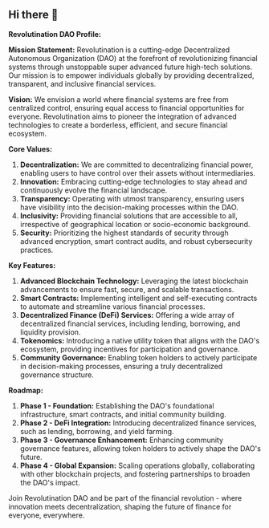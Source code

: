 ## Hi there 👋

**Revolutination DAO Profile:**

**Mission Statement:**
Revolutination is a cutting-edge Decentralized Autonomous Organization (DAO) at the forefront of revolutionizing financial systems through unstoppable super advanced future high-tech solutions. Our mission is to empower individuals globally by providing decentralized, transparent, and inclusive financial services.

**Vision:**
We envision a world where financial systems are free from centralized control, ensuring equal access to financial opportunities for everyone. Revolutination aims to pioneer the integration of advanced technologies to create a borderless, efficient, and secure financial ecosystem.

**Core Values:**
1. **Decentralization:** We are committed to decentralizing financial power, enabling users to have control over their assets without intermediaries.
2. **Innovation:** Embracing cutting-edge technologies to stay ahead and continuously evolve the financial landscape.
3. **Transparency:** Operating with utmost transparency, ensuring users have visibility into the decision-making processes within the DAO.
4. **Inclusivity:** Providing financial solutions that are accessible to all, irrespective of geographical location or socio-economic background.
5. **Security:** Prioritizing the highest standards of security through advanced encryption, smart contract audits, and robust cybersecurity practices.

**Key Features:**
1. **Advanced Blockchain Technology:** Leveraging the latest blockchain advancements to ensure fast, secure, and scalable transactions.
2. **Smart Contracts:** Implementing intelligent and self-executing contracts to automate and streamline various financial processes.
3. **Decentralized Finance (DeFi) Services:** Offering a wide array of decentralized financial services, including lending, borrowing, and liquidity provision.
4. **Tokenomics:** Introducing a native utility token that aligns with the DAO's ecosystem, providing incentives for participation and governance.
5. **Community Governance:** Enabling token holders to actively participate in decision-making processes, ensuring a truly decentralized governance structure.

**Roadmap:**
1. **Phase 1 - Foundation:** Establishing the DAO's foundational infrastructure, smart contracts, and initial community building.
2. **Phase 2 - DeFi Integration:** Introducing decentralized finance services, such as lending, borrowing, and yield farming.
3. **Phase 3 - Governance Enhancement:** Enhancing community governance features, allowing token holders to actively shape the DAO's future.
4. **Phase 4 - Global Expansion:** Scaling operations globally, collaborating with other blockchain projects, and fostering partnerships to broaden the DAO's impact.

Join Revolutination DAO and be part of the financial revolution - where innovation meets decentralization, shaping the future of finance for everyone, everywhere.
<!--

**Here are some ideas to get you started:**

🙋‍♀️ A short introduction - what is your organization all about?
🌈 Contribution guidelines - how can the community get involved?
👩‍💻 Useful resources - where can the community find your docs? Is there anything else the community should know?
🍿 Fun facts - what does your team eat for breakfast?
🧙 Remember, you can do mighty things with the power of [Markdown](https://docs.github.com/github/writing-on-github/getting-started-with-writing-and-formatting-on-github/basic-writing-and-formatting-syntax)
-->
